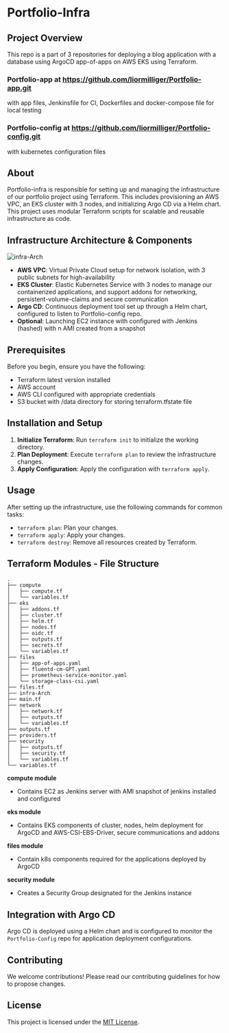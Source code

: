 # Portfolio-Infra

## Project Overview

This repo is a part of 3 repositories for deploying a blog application with a database using ArgoCD app-of-apps on AWS EKS using Terraform.

### Portfolio-app at https://github.com/liormilliger/Portfolio-app.git

with app files, Jenkinsfile for CI, Dockerfiles and docker-compose file for local testing

### Portfolio-config at https://github.com/liormilliger/Portfolio-config.git

with kubernetes configuration files

## About

Portfolio-infra is responsible for setting up and managing the infrastructure of our portfolio project using Terraform.
This includes provisioning an AWS VPC, an EKS cluster with 3 nodes, and initializing Argo CD via a Helm chart.
This project uses modular Terraform scripts for scalable and reusable infrastructure as code.

## Infrastructure Architecture & Components

![infra-Arch](https://github.com/liormilliger/Portfolio-infra/assets/64707466/bdb3828a-a1ae-4ffa-bcfb-a2eb5178e17a)

- **AWS VPC**: Virtual Private Cloud setup for network isolation, with 3 public subnets for high-availability
- **EKS Cluster**: Elastic Kubernetes Service with 3 nodes to manage our containerized applications, and support addons for networking, persistent-volume-claims and secure communication
- **Argo CD**: Continuous deployment tool set up through a Helm chart, configured to listen to Portfolio-config repo.
- **Optional**: Launching EC2 instance with configured with Jenkins (hashed) with n AMI created from a snapshot

## Prerequisites

Before you begin, ensure you have the following:
- Terraform latest version installed
- AWS account
- AWS CLI configured with appropriate credentials
- S3 bucket with /data directory for storing terraform.tfstate file

## Installation and Setup

1. **Initialize Terraform**: Run `terraform init` to initialize the working directory.
2. **Plan Deployment**: Execute `terraform plan` to review the infrastructure changes.
3. **Apply Configuration**: Apply the configuration with `terraform apply`.

## Usage

After setting up the infrastructure, use the following commands for common tasks:
- `terraform plan`: Plan your changes.
- `terraform apply`: Apply your changes.
- `terraform destroy`: Remove all resources created by Terraform.

## Terraform Modules - File Structure
```
.
├── compute
│   ├── compute.tf
│   └── variables.tf
├── eks
│   ├── addons.tf
│   ├── cluster.tf
│   ├── helm.tf
│   ├── nodes.tf
│   ├── oidc.tf
│   ├── outputs.tf
│   ├── secrets.tf
│   └── variables.tf
├── files
│   ├── app-of-apps.yaml
│   ├── fluentd-cm-GPT.yaml
│   ├── prometheus-service-monitor.yaml
│   └── storage-class-csi.yaml
├── files.tf
├── infra-Arch
├── main.tf
├── network
│   ├── network.tf
│   ├── outputs.tf
│   └── variables.tf
├── outputs.tf
├── providers.tf
├── security
│   ├── outputs.tf
│   ├── security.tf
│   └── variables.tf
└── variables.tf
```

**compute module**
 
- Contains EC2 as Jenkins server with AMI snapshot of jenkins installed and configured

**eks module**

- Contains EKS components of cluster, nodes, helm deployment for ArgoCD and AWS-CSI-EBS-Driver, secure communications and addons

**files module**

- Contain k8s components required for the applications deployed by ArgoCD

**security module**

- Creates a Security Group designated for the Jenkins instance


## Integration with Argo CD

Argo CD is deployed using a Helm chart and is configured to monitor the `Portfolio-Config` repo for application deployment configurations.

## Contributing

We welcome contributions! Please read our contributing guidelines for how to propose changes.

## License

This project is licensed under the [MIT License](LICENSE).

